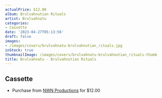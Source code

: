 ```yaml
---
actualPrice: $12.00
album: Brulvahnutian Rituals
artist: Brulvahnatu
categories:
- Cassette
date: '2023-04-27T05:13:56'
draft: false
images:
- /images/covers/brulvahnatu-brulvahnutian_rituals.jpg
inStock: true
thumbnailImage: /images/covers/brulvahnatu-brulvahnutian_rituals-thumb.jpg
title: Brulvahnatu - Brulvahnutian Rituals
---
```


## Cassette
* Purchase from [NWN Productions](http://shop.nwnprod.com/index.php?route=product/product&path=73&product_id=30813&sort=pd.name&order=ASC) for $12.00
